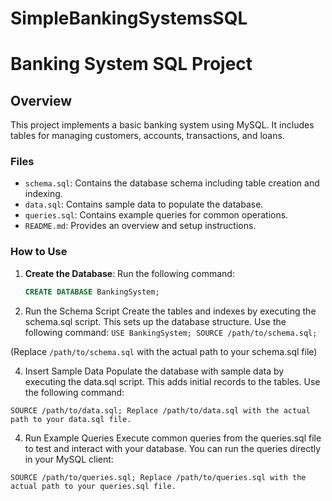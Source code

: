 # SimpleBankingSystemsSQL

# Banking System SQL Project

## Overview
This project implements a basic banking system using MySQL. It includes tables for managing customers, accounts, transactions, and loans.

### Files
- `schema.sql`: Contains the database schema including table creation and indexing.
- `data.sql`: Contains sample data to populate the database.
- `queries.sql`: Contains example queries for common operations.
- `README.md`: Provides an overview and setup instructions.

### How to Use
1. **Create the Database**: Run the following command:
   ```sql
   CREATE DATABASE BankingSystem;
2. Run the Schema Script
Create the tables and indexes by executing the schema.sql script. This sets up the database structure. Use the following command:
`USE BankingSystem;
SOURCE /path/to/schema.sql;`

(Replace `/path/to/schema.sql` with the actual path to your schema.sql file)

4. Insert Sample Data
Populate the database with sample data by executing the data.sql script. This adds initial records to the tables. Use the following command:

`SOURCE /path/to/data.sql;
Replace /path/to/data.sql with the actual path to your data.sql file.`

4. Run Example Queries
Execute common queries from the queries.sql file to test and interact with your database. You can run the queries directly in your MySQL client:

`SOURCE /path/to/queries.sql;
Replace /path/to/queries.sql with the actual path to your queries.sql file.`
